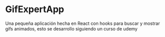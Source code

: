 # GifExpertApp

Una pequeña aplicación hecha en React con hooks para buscar y mostrar gifs animados, esto se desarrollo siguiendo un curso de udemy 